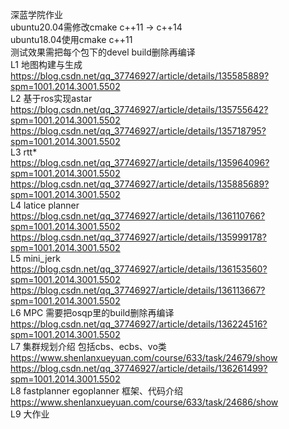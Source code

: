 深蓝学院作业    
ubuntu20.04需修改cmake c++11 -> c++14   
ubuntu18.04使用cmake c++11   
测试效果需把每个包下的devel build删除再编译   
L1 地图构建与生成   
    https://blog.csdn.net/qq_37746927/article/details/135585889?spm=1001.2014.3001.5502   
L2 基于ros实现astar    
    https://blog.csdn.net/qq_37746927/article/details/135755642?spm=1001.2014.3001.5502   
    https://blog.csdn.net/qq_37746927/article/details/135718795?spm=1001.2014.3001.5502   
L3 rtt*   
    https://blog.csdn.net/qq_37746927/article/details/135964096?spm=1001.2014.3001.5502   
    https://blog.csdn.net/qq_37746927/article/details/135885689?spm=1001.2014.3001.5502   
L4 latice planner    
    https://blog.csdn.net/qq_37746927/article/details/136110766?spm=1001.2014.3001.5502   
    https://blog.csdn.net/qq_37746927/article/details/135999178?spm=1001.2014.3001.5502    
L5 mini_jerk   
    https://blog.csdn.net/qq_37746927/article/details/136153560?spm=1001.2014.3001.5502   
    https://blog.csdn.net/qq_37746927/article/details/136113667?spm=1001.2014.3001.5502    
L6 MPC 需要把osqp里的build删除再编译     
    https://blog.csdn.net/qq_37746927/article/details/136224516?spm=1001.2014.3001.5502   
L7 集群规划介绍 包括cbs、ecbs、vo类       
    https://www.shenlanxueyuan.com/course/633/task/24679/show    
    https://blog.csdn.net/qq_37746927/article/details/136261499?spm=1001.2014.3001.5502   
L8 fastplanner egoplanner 框架、代码介绍
    https://www.shenlanxueyuan.com/course/633/task/24686/show   
L9 大作业

